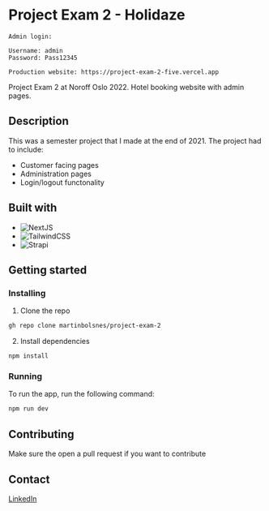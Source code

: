 # Project Exam 2 - Holidaze

```
Admin login:

Username: admin
Password: Pass12345

Production website: https://project-exam-2-five.vercel.app
```

Project Exam 2 at Noroff Oslo 2022. Hotel booking website with admin pages.

## Description

This was a semester project that I made at the end of 2021. The project had to include:

- Customer facing pages
- Administration pages
- Login/logout functonality

## Built with

- ![NextJS]([https://img.shields.io/badge/JavaScript-323330?style=for-the-badge&logo=javascript&logoColor=F7DF1E](https://img.shields.io/badge/next.js-000000?style=for-the-badge&logo=nextdotjs&logoColor=white))
- ![TailwindCSS]([https://img.shields.io/badge/bootstrap-%23563D7C.svg?style=for-the-badge&logo=bootstrap&logoColor=white](https://img.shields.io/badge/Tailwind_CSS-38B2AC?style=for-the-badge&logo=tailwind-css&logoColor=white))
- ![Strapi](https://img.shields.io/badge/strapi-%232E7EEA.svg?style=for-the-badge&logo=strapi&logoColor=white)

## Getting started

### Installing

1. Clone the repo

```bash
gh repo clone martinbolsnes/project-exam-2
```

2. Install dependencies

```
npm install
```

### Running

To run the app, run the following command:

```bash
npm run dev
```

## Contributing

Make sure the open a pull request if you want to contribute

## Contact

[LinkedIn](https://www.linkedin.com/in/martin-bols%C3%B8nes-5973941b5/)

